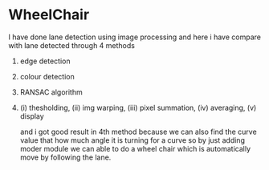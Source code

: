 # WheelChair
I have done lane detection using image processing and here i have compare with lane detected through 4 methods
1. edge detection
2. colour detection
3. RANSAC algorithm
4. (i) thesholding, (ii) img warping, (iii) pixel summation, (iv) averaging, (v) display

   and i got good result in 4th method because we can also find the curve value that how much angle it is turning for a curve so by just adding moder module
   we can able to do a wheel chair which is automatically move by following the lane.
